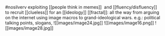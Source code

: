 #nosilverv 
exploiting [[people think in memes]]  and [[fluency/disfluency]] to recruit [[clueless]] for an [[ideology]]
[[fractal]]: all the way from arguing on the internet using image macros to grand-ideological wars.
e.g.: political talking points, slogans, 
![[images/image24.jpg]]
![[images/image16.png]]
![[images/image28.jpg]]
